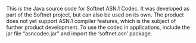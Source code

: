 This is the Java source code for Softnet ASN.1 Codec. It was developed as part of the Softnet project, but can also be used on its own. The product does not yet support ASN.1 compiler features, which is the subject of further product development. To use the codec in applications, include the jar file “asncodec.jar” and import the ‘softnet.asn’ package.
